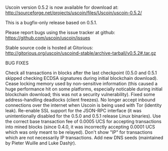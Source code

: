 Uscoin version 0.5.2 is now available for download at:
http://sourceforge.net/projects/uscoin/files/Uscoin/uscoin-0.5.2/

This is a bugfix-only release based on 0.5.1.

Please report bugs using the issue tracker at github:
https://github.com/uscoin/uscoin/issues

Stable source code is hosted at Gitorious:
http://gitorious.org/uscoin/uscoind-stable/archive-tarball/v0.5.2#.tar.gz

BUG FIXES

Check all transactions in blocks after the last checkpoint (0.5.0 and 0.5.1 skipped checking ECDSA signatures during initial blockchain download).
Cease locking memory used by non-sensitive information (this caused a huge performance hit on some platforms, especially noticable during initial blockchain download; this was
not a security vulnerability).
Fixed some address-handling deadlocks (client freezes).
No longer accept inbound connections over the internet when Uscoin is being used with Tor (identity leak).
Re-enable SSL support for the JSON-RPC interface (it was unintentionally disabled for the 0.5.0 and 0.5.1 release Linux binaries).
Use the correct base transaction fee of 0.0005 UCS for accepting transactions into mined blocks (since 0.4.0, it was incorrectly accepting 0.0001 UCS which was only meant to be relayed).
Don't show "IP" for transactions which are not necessarily IP transactions.
Add new DNS seeds (maintained by Pieter Wuille and Luke Dashjr).
